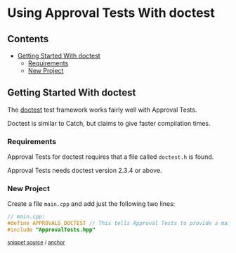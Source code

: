 <!--
GENERATED FILE - DO NOT EDIT
This file was generated by [MarkdownSnippets](https://github.com/SimonCropp/MarkdownSnippets).
Source File: /doc/mdsource/UsingDoctest.source.md
To change this file edit the source file and then execute ./run_markdown_templates.sh.
-->

<a id="top"></a>

# Using Approval Tests With doctest


<!-- toc -->
## Contents

  * [Getting Started With doctest](#getting-started-with-doctest)
    * [Requirements](#requirements)
    * [New Project](#new-project)
<!-- endtoc -->



## Getting Started With doctest

The [doctest](https://github.com/onqtam/doctest) test framework works fairly well with Approval Tests.

Doctest is similar to Catch, but claims to give faster compilation times.

### Requirements

Approval Tests for doctest requires that a file called `doctest.h` is found.

Approval Tests needs doctest version 2.3.4 or above.

### New Project

Create a file `main.cpp` and add just the following two lines:

<!-- snippet: doctest_main -->
<a id='snippet-doctest_main'/></a>
```cpp
// main.cpp:
#define APPROVALS_DOCTEST // This tells Approval Tests to provide a main() - only do this in one cpp file
#include "ApprovalTests.hpp"
```
<sup>[snippet source](/ApprovalTests_DocTest_Tests/main.cpp#L1-L5) / [anchor](#snippet-doctest_main)</sup>
<!-- endsnippet -->

<!-- todo: document use of sections -->


